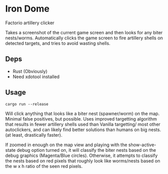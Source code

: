 # Iron Dome

Factorio artillery clicker

Takes a screenshot of the current game screen and then looks for any biter nests/worms. Automatically clicks the game screen to fire artillery shells on detected targets, and tries to avoid wasting shells.

## Deps
* Rust (Obviously)
* Need xdotool installed

## Usage
``` cargo run --release ```

Will click anything that looks like a biter nest (spawner/worm) on the map. Minimal false positives, but possible. Uses improved targetting algorithm that results in fewer artillery shells used than Vanilla targetting/ most other autoclickers, and can likely find better solutions than humans on big nests. (at least, drastically faster).

If zoomed in enough on the map view and playing with the show-active-state debug option turned on, it will classify the biter nests based on the debug graphics (Magenta/Blue circles). Otherwise, it attempts to classify the nests based on red pixels that roughly look like worms/nests based on the w x h ratio of the seen red pixels.
